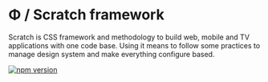# Φ / Scratch framework
Scratch is CSS framework and methodology to build web, mobile and TV applications with one code base. Using it means to follow some practices to manage design system and make everything configure based.

[![npm version](https://badge.fury.io/js/%40rackai%2Fscratch.svg)](https://badge.fury.io/js/%40rackai%2Fscratch)
